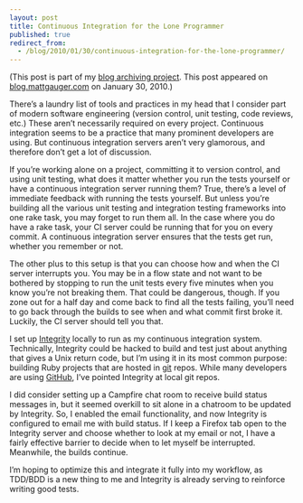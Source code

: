 ```yaml
---
layout: post
title: Continuous Integration for the Lone Programmer
published: true
redirect_from:
  - /blog/2010/01/30/continuous-integration-for-the-lone-programmer/
---
```


(This post is part of my [blog archiving project](/about#old-posts). This post appeared on [blog.mattgauger.com](http://blog.mattgauger.com/2010/01/30/continuous-integration/) on January 30, 2010.)

There’s a laundry list of tools and practices in my head that I consider part of modern software engineering (version control, unit testing, code reviews, etc.) These aren’t necessarily required on every project. Continuous integration seems to be a practice that many prominent developers are using. But continuous integration servers aren’t very glamorous, and therefore don’t get a lot of discussion.

If you’re working alone on a project, committing it to version control, and using unit testing, what does it matter whether you run the tests yourself or have a continuous integration server running them? True, there’s a level of immediate feedback with running the tests yourself. But unless you’re building all the various unit testing and integration testing frameworks into one rake task, you may forget to run them all. In the case where you do have a rake task, your CI server could be running that for you on every commit. A continuous integration server ensures that the tests get run, whether you remember or not.

The other plus to this setup is that you can choose how and when the CI server interrupts you. You may be in a flow state and not want to be bothered by stopping to run the unit tests every five minutes when you know you’re not breaking them. That could be dangerous, though. If you zone out for a half day and come back to find all the tests failing, you’ll need to go back through the builds to see when and what commit first broke it. Luckily, the CI server should tell you that.

I set up [Integrity](http://integrityapp.com/) locally to run as my continuous integration system. Technically, Integrity could be hacked to build and test just about anything that gives a Unix return code, but I’m using it in its most common purpose: building Ruby projects that are hosted in [git](http://git-scm.org/) repos. While many developers are using [GitHub](http://github.com/), I’ve pointed Integrity at local git repos.

I did consider setting up a Campfire chat room to receive build status messages in, but it seemed overkill to sit alone in a chatroom to be updated by Integrity. So, I enabled the email functionality, and now Integrity is configured to email me with build status. If I keep a Firefox tab open to the Integrity server and choose whether to look at my email or not, I have a fairly effective barrier to decide when to let myself be interrupted. Meanwhile, the builds continue.

I’m hoping to optimize this and integrate it fully into my workflow, as TDD/BDD is a new thing to me and Integrity is already serving to reinforce writing good tests.
